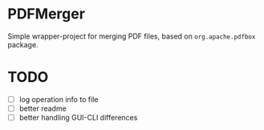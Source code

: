 # PDFMerger
 Simple wrapper-project for merging PDF files, based on `org.apache.pdfbox` package.


# TODO
* [ ] log operation info to file
* [ ] better readme 
* [ ] better handling GUI-CLI differences
